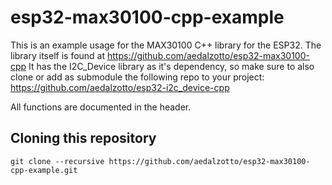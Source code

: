 # esp32-max30100-cpp-example

This is an example usage for the MAX30100 C++ library for the ESP32.
The library itself is found at https://github.com/aedalzotto/esp32-max30100-cpp
It has the I2C_Device library as it's dependency, so make sure to also clone or add as submodule the following repo to your project: https://github.com/aedalzotto/esp32-i2c_device-cpp

All functions are documented in the header.

## Cloning this repository
```
git clone --recursive https://github.com/aedalzotto/esp32-max30100-cpp-example.git 
```
